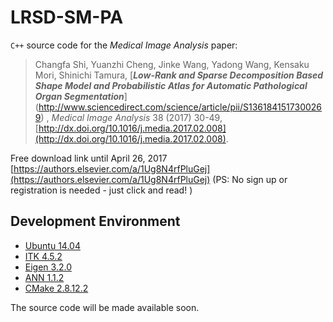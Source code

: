 # LRSD-SM-PA

`C++` source code for the *Medical Image Analysis* paper:

>Changfa Shi, Yuanzhi Cheng, Jinke Wang, Yadong Wang, Kensaku Mori, Shinichi Tamura, 
[***Low-Rank and Sparse Decomposition Based Shape Model and Probabilistic Atlas for Automatic Pathological Organ Segmentation***]
(http://www.sciencedirect.com/science/article/pii/S1361841517300269)
, *Medical Image Analysis* 38 (2017) 30-49,  [http://dx.doi.org/10.1016/j.media.2017.02.008](http://dx.doi.org/10.1016/j.media.2017.02.008).

Free download link until April 26, 2017
[https://authors.elsevier.com/a/1Ug8N4rfPluGej](https://authors.elsevier.com/a/1Ug8N4rfPluGej)
(PS: No sign up or registration is needed - just click and read!
)


## Development Environment
* [Ubuntu 14.04](http://releases.ubuntu.com/14.04/)
* [ITK 4.5.2](http://www.itk.org/ITK/resources/legacy_releases.html) 
* [Eigen 3.2.0](http://eigen.tuxfamily.org/index.php?title=3.0)
* [ANN 1.1.2](http://www.cs.umd.edu/~mount/ANN/)
* [CMake 2.8.12.2](https://cmake.org)


The source code will be made available soon.
